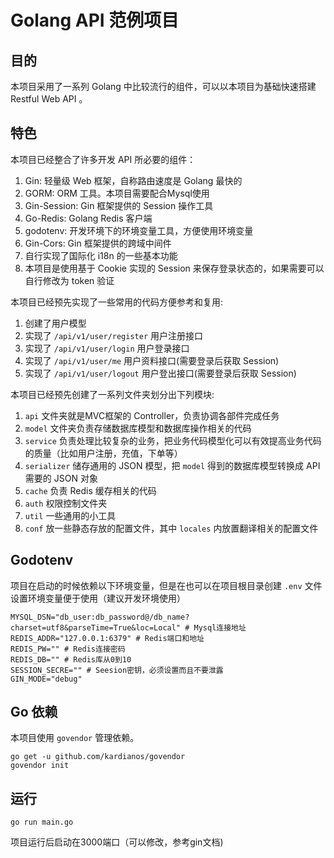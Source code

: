 # Golang API 范例项目

## 目的

本项目采用了一系列 Golang 中比较流行的组件，可以以本项目为基础快速搭建 Restful Web API 。

## 特色

本项目已经整合了许多开发 API 所必要的组件：

1. Gin: 轻量级 Web 框架，自称路由速度是 Golang 最快的
2. GORM: ORM 工具。本项目需要配合Mysql使用
3. Gin-Session: Gin 框架提供的 Session 操作工具
4. Go-Redis: Golang Redis 客户端
5. godotenv: 开发环境下的环境变量工具，方便使用环境变量
6. Gin-Cors: Gin 框架提供的跨域中间件
7. 自行实现了国际化 i18n 的一些基本功能
8. 本项目是使用基于 Cookie 实现的 Session 来保存登录状态的，如果需要可以自行修改为 token 验证


本项目已经预先实现了一些常用的代码方便参考和复用:

1. 创建了用户模型
2. 实现了 `/api/v1/user/register` 用户注册接口
3. 实现了 `/api/v1/user/login` 用户登录接口
4. 实现了 `/api/v1/user/me` 用户资料接口(需要登录后获取 Session)
5. 实现了 `/api/v1/user/logout` 用户登出接口(需要登录后获取 Session)

本项目已经预先创建了一系列文件夹划分出下列模块:

1. `api` 文件夹就是MVC框架的 Controller，负责协调各部件完成任务
2. `model` 文件夹负责存储数据库模型和数据库操作相关的代码
3. `service` 负责处理比较复杂的业务，把业务代码模型化可以有效提高业务代码的质量（比如用户注册，充值，下单等）
4. `serializer` 储存通用的 JSON 模型，把 `model` 得到的数据库模型转换成 API 需要的 JSON 对象
5. `cache` 负责 Redis 缓存相关的代码
6. `auth` 权限控制文件夹
7. `util` 一些通用的小工具
8. `conf` 放一些静态存放的配置文件，其中 `locales` 内放置翻译相关的配置文件

## Godotenv

项目在启动的时候依赖以下环境变量，但是在也可以在项目根目录创建 `.env` 文件设置环境变量便于使用（建议开发环境使用）

```shell
MYSQL_DSN="db_user:db_password@/db_name?charset=utf8&parseTime=True&loc=Local" # Mysql连接地址
REDIS_ADDR="127.0.0.1:6379" # Redis端口和地址
REDIS_PW="" # Redis连接密码
REDIS_DB="" # Redis库从0到10
SESSION_SECRE="" # Seesion密钥，必须设置而且不要泄露
GIN_MODE="debug"
```

## Go 依赖

本项目使用 `govendor` 管理依赖。

```shell
go get -u github.com/kardianos/govendor
govendor init
```

## 运行

```shell
go run main.go
```

项目运行后启动在3000端口（可以修改，参考gin文档)
